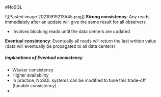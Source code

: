 #NoSQL 

![[Pasted image 20210919213545.png]]
**Strong consistency**: Any reads immediately after an update will give the same result for all observers
- Involves blocking reads until the data centers are updated

**Eventual consistency**: Eventually all reads will return the last written value (data will eventually be propagated to all data centers)

##### Implications of Eventual consistency
- Weaker consistency 
- Higher availability
- In practice, NoSQL systems can be modified to tune this trade-off (tunable consistency)
- 